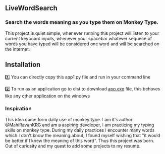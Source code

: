 ## LiveWordSearch
### Search the words meaning as you type them on Monkey Type.

This project is quiet simple, whenever running this project will listen to your current keyboard inputs, whenever your spacebar whatever sequece of words you have typed will be considered one word and will be searched on the internet.

## Installation
1️⃣ You can directly copy this app1.py file and run in your command line

2️⃣ To run as an application go to dist to download [app.exe]([url](https://github.com/MahiRavanKRG/LiveWordSearch/blob/main/dist/app1.exe#:~:text=dist-,app1.exe,-source%20code)) file, this behaves like any other application on the windows

### Inspiration
This idea came form daily use of monkey type. I am it's author @MahiRavanKRG and am a aspiring developer, I am practicing my typing skills on monkey type. During my daily practices I encounter many words which I don't know the meaning about, I found myself wishing that "it would be better if I knew the meaning of this word". Thus this project was born. Out of curiosity and my quest to add some projects to my resume.
